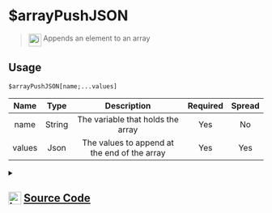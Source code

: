 # $arrayPushJSON
> <img align="top" src="https://upload.wikimedia.org/wikipedia/commons/thumb/e/e4/Infobox_info_icon.svg/160px-Infobox_info_icon.svg.png?20150409153300" alt="image" width="25" height="auto"> Appends an element to an array
## Usage
```
$arrayPushJSON[name;...values]
```
| Name | Type | Description | Required | Spread
| :---: | :---: | :---: | :---: | :---: |
name | String | The variable that holds the array | Yes | No
values | Json | The values to append at the end of the array | Yes | Yes
<details>
<summary>
    
## <img align="top" src="https://cdn4.iconfinder.com/data/icons/iconsimple-logotypes/512/github-512.png" alt="image" width="25" height="auto">  [Source Code](https://github.com/tryforge/ForgeScript-V2/blob/main/src/native/arrayPushJSON.ts)
    
</summary>
    
```ts
import { ArgType, NativeFunction, Return } from "../structures"

export default new NativeFunction({
    name: "$arrayPushJSON",
    version: "1.3.0",
    description: "Appends an element to an array",
    unwrap: true,
    args: [
        {
            name: "name",
            description: "The variable that holds the array",
            rest: false,
            required: true,
            type: ArgType.String,
        },
        {
            name: "values",
            description: "The values to append at the end of the array",
            rest: true,
            required: true,
            type: ArgType.Json,
        },
    ],
    brackets: true,
    execute(ctx, [name, values]) {
        const arr = ctx.getEnvironmentKey(name)
        if (Array.isArray(arr)) arr.push(...values)
        return this.success()
    },
})

```
    
</details>